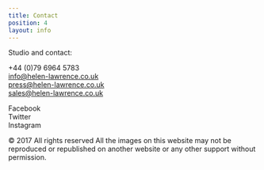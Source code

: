 ```yaml
---
title: Contact
position: 4
layout: info
---
```


Studio and contact:
 
+44 (0)79 6964 5783  
info@helen-lawrence.co.uk  
press@helen-lawrence.co.uk  
sales@helen-lawrence.co.uk  
 
Facebook  
Twitter  
Instagram  
 
© 2017 All rights reserved
All the images on this website may not be reproduced or republished on another website or any other support without permission.